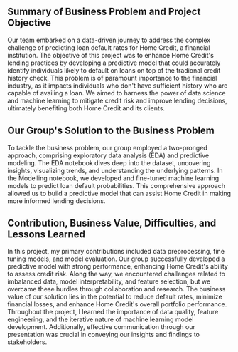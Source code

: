 ## Summary of Business Problem and Project Objective

Our team embarked on a data-driven journey to address the complex challenge of predicting loan default rates for Home Credit, a financial institution. The objective of this project was to enhance Home Credit's lending practices by developing a predictive model that could accurately identify individuals likely to default on loans on top of the tradional credit history check. This problem is of paramount importance to the financial industry, as it impacts individuals who don't have sufficient history who are capable of availing a loan. We aimed to harness the power of data science and machine learning to mitigate credit risk and improve lending decisions, ultimately benefiting both Home Credit and its clients.

## Our Group's Solution to the Business Problem

To tackle the business problem, our group employed a two-pronged approach, comprising exploratory data analysis (EDA) and predictive modeling. The EDA notebook dives deep into the dataset, uncovering insights, visualizing trends, and understanding the underlying patterns. In the Modelling notebook, we developed and fine-tuned machine learning models to predict loan default probabilities. This comprehensive approach allowed us to build a predictive model that can assist Home Credit in making more informed lending decisions.

## Contribution, Business Value, Difficulties, and Lessons Learned

In this project, my primary contributions included data preprocessing, fine tuning models, and model evaluation. Our group successfully developed a predictive model with strong performance, enhancing Home Credit's ability to assess credit risk. Along the way, we encountered challenges related to imbalanced data, model interpretability, and feature selection, but we overcame these hurdles through collaboration and research. The business value of our solution lies in the potential to reduce default rates, minimize financial losses, and enhance Home Credit's overall portfolio performance. Throughout the project, I learned the importance of data quality, feature engineering, and the iterative nature of machine learning model development. Additionally, effective communication through our presentation was crucial in conveying our insights and findings to stakeholders.
